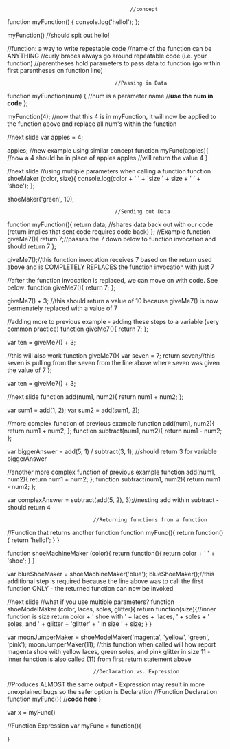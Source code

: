                                             //concept
function myFunction() {
    console.log('hello!');
};

myFunction() //should spit out hello!

//function: a way to write repeatable code
//name of the function can be ANYTHING
//curly braces always go around repeatable code (i.e. your function)
//parentheses hold parameters to pass data to function (go within first parentheses on function line)


                                       //Passing in Data
function myFunction(num) { //num is a parameter name
    //**use the num in code**
};

myFunction(4); //now that this 4 is in myFunction, it will now be applied to the function above and replace all num's within the function

//next slide
var apples = 4;

apples;
//new example using similar concept
function myFunc(apples){ //now a 4 should be in place of apples
    apples //will return the value 4
}

//next slide
//using multiple parameters when calling a function
function shoeMaker (color, size){
    console.log(color + ' ' + 'size ' + size + ' ' + 'shoe');
};

shoeMaker('green', 10);

                                       //Sending out Data
function myFunction(){
    return data; //shares data back out with our code (return implies that sent code requires code back)
};
//Example
function giveMe7(){
    return 7;//passes the 7 down below to function invocation and should return 7
};

giveMe7();//this function invocation receives 7 based on the return used above and is COMPLETELY REPLACES the function invocation with just 7

//after the function invocation is replaced, we can move on with code.  See below:
function giveMe7(){
    return 7;
};

giveMe7() + 3; //this should return a value of 10 because giveMe7() is now permenately replaced with a value of 7

//adding more to previous example - adding these steps to a variable (very common practice)
function giveMe7(){
    return 7;
};

var ten = giveMe7() + 3;

//this will also work
function giveMe7(){
    var seven = 7;
    return seven;//this seven is pulling from the seven from the line above where seven was given the value of 7
};

var ten = giveMe7() + 3;

//next slide
function add(num1, num2){
    return num1 + num2;
};

var sum1 = add(1, 2);
var sum2 = add(sum1, 2);

//more complex function of previous example
function add(num1, num2){
    return num1 + num2;
};
function subtract(num1, num2){
    return num1 - num2;
};

var biggerAnswer = add(5, 1) / subtract(3, 1); //should return 3 for variable biggerAnswer

//another more complex function of previous example
function add(num1, num2){
    return num1 + num2;
};
function subtract(num1, num2){
    return num1 - num2;
};

var complexAnswer = subtract(add(5, 2), 3);//nesting add within subtract - should return 4

                                //Returning functions from a function

//Function that returns another function
function myFunc(){
    return function(){
        return 'hello!';
    }
}

function shoeMachineMaker (color){
    return function(){
        return color + ' ' + 'shoe';
    }
}

var blueShoeMaker = shoeMachineMaker('blue');
blueShoeMaker();//this additional step is required because the line above was to call the first function ONLY - the returned function can now be invoked

//next slide
//what if you use multiple parameters?
function shoeModelMaker (color, laces, soles, glitter){
    return function(size){//inner function is size
        return color + ' shoe with ' + laces + 'laces, ' + soles + ' soles, and ' + glitter + 'glitter' + ' in size ' + size;
    }
}

var moonJumperMaker = shoeModelMaker('magenta', 'yellow', 'green', 'pink');
moonJumperMaker(11); //this function when called will how report magenta shoe with yellow laces, green soles, and pink glitter in size 11 - inner function is also called (11) from first return statement above

                                //Declaration vs. Expression

//Produces ALMOST the same output - Expression may result in more unexplained bugs so the safer option is Declaration
//Function Declaration
function myFunc(){
    //**code here**
}

var x = myFunc()

//Function Expression
var myFunc = function(){

}

